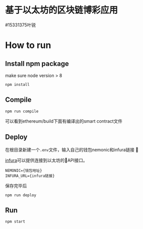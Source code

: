 # 基于以太坊的区块链博彩应用
#15331375叶锐
# How to run
## Install npm package
make sure node version > 8
```
npm install
```

## Compile
```
npm run compile
```
可以看到ethereum/build下面有编译出的smart contract文件

## Deploy
在根目录新建一个`.env`文件，输入自己的钱包nemonic和infura链接


[infura](https://infura.io/)可以提供连接到以太坊的API接口。

```
NEMONIC={钱包地址}
INFURA_URL={infura链接}
```

保存完毕后

```
npm run deploy
```

## Run
```
npm start
```
